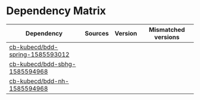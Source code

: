 # Dependency Matrix

Dependency | Sources | Version | Mismatched versions
---------- | ------- | ------- | -------------------
[cb-kubecd/bdd-spring-1585593012](https://github.com/cb-kubecd/bdd-spring-1585593012.git) |  | []() | 
[cb-kubecd/bdd-sbhg-1585594968](https://github.com/cb-kubecd/bdd-sbhg-1585594968.git) |  | []() | 
[cb-kubecd/bdd-nh-1585594968](https://github.com/cb-kubecd/bdd-nh-1585594968.git) |  | []() | 
